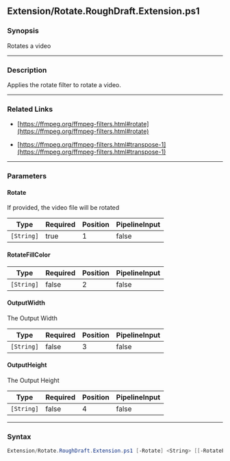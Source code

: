 Extension/Rotate.RoughDraft.Extension.ps1
-----------------------------------------




### Synopsis
Rotates a video



---


### Description

Applies the rotate filter to rotate a video.



---


### Related Links
* [https://ffmpeg.org/ffmpeg-filters.html#rotate](https://ffmpeg.org/ffmpeg-filters.html#rotate)



* [https://ffmpeg.org/ffmpeg-filters.html#transpose-1](https://ffmpeg.org/ffmpeg-filters.html#transpose-1)





---


### Parameters
#### **Rotate**

If provided, the video file will be rotated






|Type      |Required|Position|PipelineInput|
|----------|--------|--------|-------------|
|`[String]`|true    |1       |false        |



#### **RotateFillColor**




|Type      |Required|Position|PipelineInput|
|----------|--------|--------|-------------|
|`[String]`|false   |2       |false        |



#### **OutputWidth**

The Output Width






|Type      |Required|Position|PipelineInput|
|----------|--------|--------|-------------|
|`[String]`|false   |3       |false        |



#### **OutputHeight**

The Output Height






|Type      |Required|Position|PipelineInput|
|----------|--------|--------|-------------|
|`[String]`|false   |4       |false        |





---


### Syntax
```PowerShell
Extension/Rotate.RoughDraft.Extension.ps1 [-Rotate] <String> [[-RotateFillColor] <String>] [[-OutputWidth] <String>] [[-OutputHeight] <String>] [<CommonParameters>]
```
